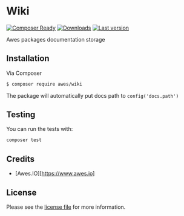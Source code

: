 # Wiki

<!-- [![Coverage report](https://repo.pkgkit.com/4GBWO/awes/wiki/badges/master/coverage.svg)](https://www.pkgkit.com/)
[![Build status](https://repo.pkgkit.com/4GBWO/awes/wiki/badges/master/build.svg)](https://www.pkgkit.com/) -->
[![Composer Ready](https://www.pkgkit.com/4GBWO/awes/wiki/status.svg)](https://www.pkgkit.com/)
[![Downloads](https://www.pkgkit.com/4GBWO/awes/wiki/downloads.svg)](https://www.pkgkit.com/)
[![Last version](https://www.pkgkit.com/4GBWO/awes/wiki/version.svg)](https://www.pkgkit.com/) 

Awes packages documentation storage

## Installation

Via Composer

``` bash
$ composer require awes/wiki
```

The package will automatically put docs path to `config('docs.path')`

## Testing

You can run the tests with:

```bash
composer test
```

## Credits

- [Awes.IO][https://www.awes.io]

## License

Please see the [license file](license.md) for more information.